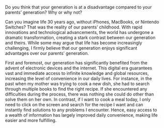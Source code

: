 Do you think that your generation is at a disadvantage compared to your parents’ generation? Why or why not?

Can you imagine life 30 years ago, without iPhones, MacBooks, or Nintendo Switches? That was the reality of our parents’ childhood. With rapid innovations and technological advancements, the world has undergone a dramatic transformation, creating a stark contrast between our generation and theirs. While some may argue that life has become increasingly challenging, I firmly believe that our generation enjoys significant advantages over our parents’ generation.

First and foremost, our generation has significantly benefited from the advent of electronic devices and the internet. This digital era guarantees vast and immediate access to infinite knowledge and global resources, increasing the level of convenience in our daily lives. For instance, in the past when my mother was trying to cook a new dish, she had to search through multiple books to find the right recipe. If she encountered any difficulties during the process, there was nothing she could do other than solve them on her own. In contrast, if I want to cook a meal today, I only need to click on the screen and search for the recipe I want and can instantly find solutions to any problems I encounter. Hence, easy access to a wealth of information has largely improved daily convenience, making life easier and more fulfilling.
